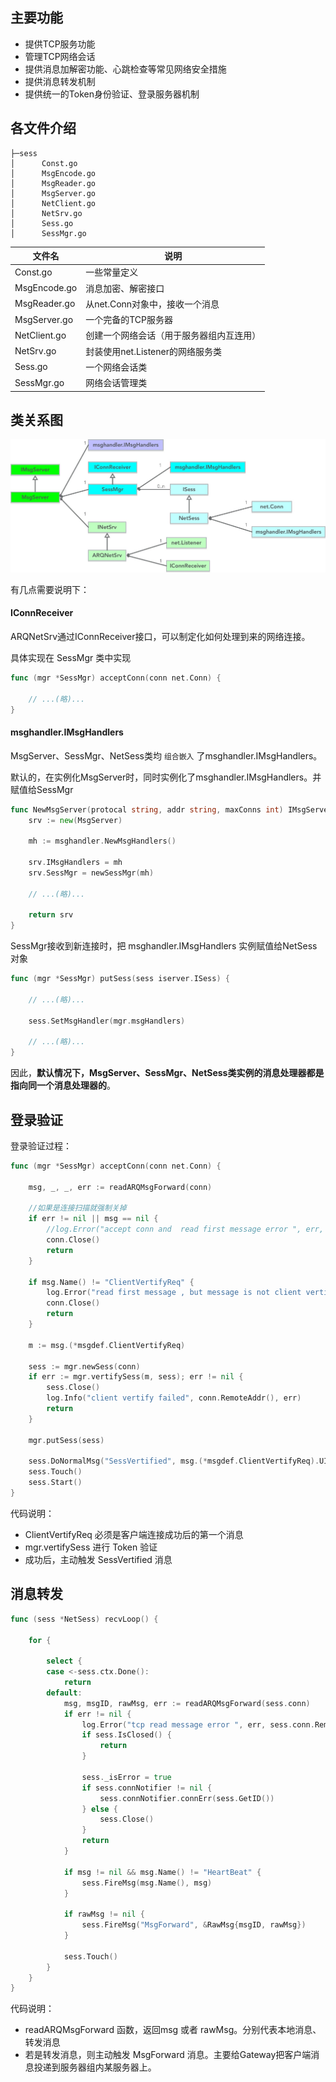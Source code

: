 ## 主要功能

  - 提供TCP服务功能
  - 管理TCP网络会话
  - 提供消息加解密功能、心跳检查等常见网络安全措施
  - 提供消息转发机制
  - 提供统一的Token身份验证、登录服务器机制

## 各文件介绍

```tree
├─sess
│      Const.go
│      MsgEncode.go
│      MsgReader.go
│      MsgServer.go
│      NetClient.go
│      NetSrv.go
│      Sess.go
│      SessMgr.go
```

文件名 | 说明
-------|-----------------------------
Const.go | 一些常量定义
MsgEncode.go | 消息加密、解密接口
MsgReader.go | 从net.Conn对象中，接收一个消息
MsgServer.go | 一个完备的TCP服务器
NetClient.go | 创建一个网络会话（用于服务器组内互连用）
NetSrv.go    | 封装使用net.Listener的网络服务类
Sess.go      | 一个网络会话类
SessMgr.go   | 网络会话管理类


## 类关系图

![图1](assets/e.jpg)

有几点需要说明下：

#### IConnReceiver

ARQNetSrv通过IConnReceiver接口，可以制定化如何处理到来的网络连接。

具体实现在 SessMgr 类中实现

```go
func (mgr *SessMgr) acceptConn(conn net.Conn) {

	// ...(略)...
}
```

#### msghandler.IMsgHandlers

MsgServer、SessMgr、NetSess类均 `组合嵌入` 了msghandler.IMsgHandlers。

默认的，在实例化MsgServer时，同时实例化了msghandler.IMsgHandlers。并赋值给SessMgr

```go
func NewMsgServer(protocal string, addr string, maxConns int) IMsgServer {
	srv := new(MsgServer)

	mh := msghandler.NewMsgHandlers()

	srv.IMsgHandlers = mh
	srv.SessMgr = newSessMgr(mh)

	// ...(略)...

	return srv
}
```

SessMgr接收到新连接时，把 msghandler.IMsgHandlers 实例赋值给NetSess对象

```go
func (mgr *SessMgr) putSess(sess iserver.ISess) {

	// ...(略)...

	sess.SetMsgHandler(mgr.msgHandlers)

	// ...(略)...
}
```

因此，**默认情况下，MsgServer、SessMgr、NetSess类实例的消息处理器都是指向同一个消息处理器的**。


## 登录验证

登录验证过程：

```go
func (mgr *SessMgr) acceptConn(conn net.Conn) {

	msg, _, _, err := readARQMsgForward(conn)

	//如果是连接扫描就强制关掉
	if err != nil || msg == nil {
		//log.Error("accept conn and  read first message error ", err, conn.RemoteAddr())
		conn.Close()
		return
	}

	if msg.Name() != "ClientVertifyReq" {
		log.Error("read first message , but message is not client vertify req ", conn.RemoteAddr())
		conn.Close()
		return
	}

	m := msg.(*msgdef.ClientVertifyReq)

	sess := mgr.newSess(conn)
	if err := mgr.vertifySess(m, sess); err != nil {
		sess.Close()
		log.Info("client vertify failed", conn.RemoteAddr(), err)
		return
	}

	mgr.putSess(sess)

	sess.DoNormalMsg("SessVertified", msg.(*msgdef.ClientVertifyReq).UID)
	sess.Touch()
	sess.Start()
}
```

代码说明：

  - ClientVertifyReq 必须是客户端连接成功后的第一个消息
  - mgr.vertifySess 进行 Token 验证
  - 成功后，主动触发 SessVertified 消息


## 消息转发

```go
func (sess *NetSess) recvLoop() {

	for {

		select {
		case <-sess.ctx.Done():
			return
		default:
			msg, msgID, rawMsg, err := readARQMsgForward(sess.conn)
			if err != nil {
				log.Error("tcp read message error ", err, sess.conn.RemoteAddr())
				if sess.IsClosed() {
					return
				}

				sess._isError = true
				if sess.connNotifier != nil {
					sess.connNotifier.connErr(sess.GetID())
				} else {
					sess.Close()
				}
				return
			}

			if msg != nil && msg.Name() != "HeartBeat" {
				sess.FireMsg(msg.Name(), msg)
			}

			if rawMsg != nil {
				sess.FireMsg("MsgForward", &RawMsg{msgID, rawMsg})
			}

			sess.Touch()
		}
	}
}
```

代码说明：

  - readARQMsgForward 函数，返回msg 或者 rawMsg。分别代表本地消息、转发消息
  - 若是转发消息，则主动触发 MsgForward 消息。主要给Gateway把客户端消息投递到服务器组内某服务器上。
